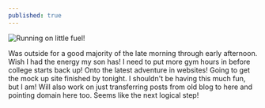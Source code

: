 ```yaml
---
published: true
---
```

![Running on little fuel!]({{site.baseurl}}//myimg/blog-post-img/empty.png)

Was outside for a good majority of the late morning through early afternoon. Wish I had the energy my son has! I need to put more gym hours in before college starts back up! Onto the latest adventure in websites! Going to get the mock up site finished by tonight. I shouldn't be having this much fun, but I am! Will also work on just transferring posts from old blog to here and pointing domain here too. Seems like the next logical step!
